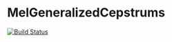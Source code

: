# MelGeneralizedCepstrums

[![Build Status](https://travis-ci.org/r9y9/MelGeneralizedCepstrums.jl.svg?branch=master)](https://travis-ci.org/r9y9/MelGeneralizedCepstrums.jl)
